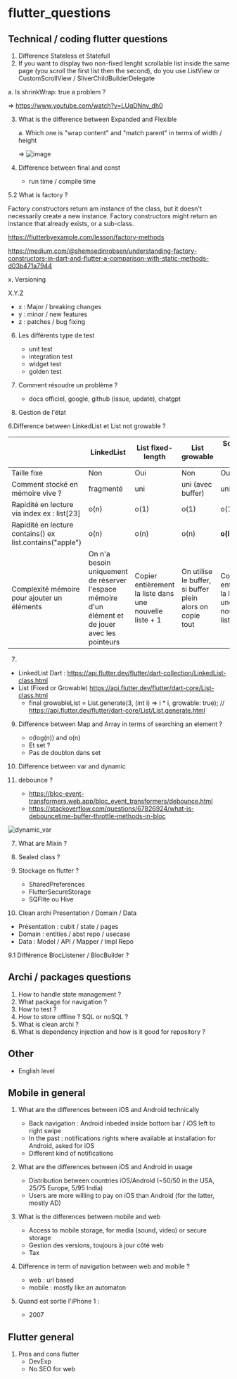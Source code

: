 # flutter_questions

## Technical / coding flutter questions 

1. Difference Stateless et Statefull
2.  If you want to display two non-fixed lenght scrollable list inside the same page (you scroll the first list then the second), do you use ListView or CustomScrollView / SliverChildBuilderDelegate
   
   a. Is shrinkWrap: true a problem ?
  
  => https://www.youtube.com/watch?v=LUqDNnv_dh0

3. What is the difference between Expanded and Flexible
   
   a. Which one is "wrap content" and "match parent" in terms of width / height

   => ![image](https://github.com/dleurs/flutter_questions/assets/58068925/d220e5d1-7f09-40aa-8349-0d018b5e396b)

5. Difference between final and const
   - run time / compile time
  
5.2 What is factory ?

Factory constructors return am instance of the class, but it doesn't necessarily create a new instance. Factory constructors might return an instance that already exists, or a sub-class.

https://flutterbyexample.com/lesson/factory-methods

https://medium.com/@shemsedinrobsen/understanding-factory-constructors-in-dart-and-flutter-a-comparison-with-static-methods-d03b471a7944

x. Versioning 

X.Y.Z
- x : Major / breaking changes
- y : minor / new features
- z : patches / bug fixing

6. Les différents type de test
   - unit test
   - integration test
   - widget test
   - golden test

  6. Comment résoudre un problème ?
     - docs officiel, google, github (issue, update), chatgpt

   7. Gestion de l'état
     
6.Difference between LinkedList et List not growable ?

|                                                          | LinkedList                                                                                         | List fixed-length                                        | List growable                                             | SortedList fixed-length                                  |
|----------------------------------------------------------|----------------------------------------------------------------------------------------------------|----------------------------------------------------------|-----------------------------------------------------------|----------------------------------------------------------|
| Taille fixe                                              | Non                                                                                                | Oui                                                      | Non                                                       | Oui                                                      |
| Comment stocké  en mémoire vive ?                        | fragmenté                                                                                          | uni                                                      | uni (avec buffer)                                         | uni                                                      |
| Rapidité en lecture via index  ex : list[23]             | o(n)                                                                                               | o(1)                                         | o(1)                                                      | o(1)                                                     |
| Rapidité en lecture contains() ex list.contains("apple") | o(n)                                                                                               | o(n)                                                     | o(n)                                                      | **o(log(n))**                                                |
| Complexité mémoire  pour ajouter un éléments             | On n'a besoin  uniquement de réserver l'espace mémoire d'un élément et de jouer avec les pointeurs | Copier entièrement la liste  dans une nouvelle liste + 1 | On utilise le buffer, si buffer plein alors on copie tout | Copier entièrement la liste  dans une nouvelle liste + 1 |


7.
- LinkedList Dart : https://api.flutter.dev/flutter/dart-collection/LinkedList-class.html
- List (Fixed or Growable) https://api.flutter.dev/flutter/dart-core/List-class.html
   - final growableList =
    List<int>.generate(3, (int i) => i * i, growable: true); // https://api.flutter.dev/flutter/dart-core/List/List.generate.html

9. Difference between Map and Array in terms of searching an element ?
   - o(log(n)) and o(n)
   - Et set ?
   -   Pas de doublon dans set


10. Difference between var and dynamic
11. debounce ?
    - https://bloc-event-transformers.web.app/bloc_event_transformers/debounce.html
    - https://stackoverflow.com/questions/67826924/what-is-debouncetime-buffer-throttle-methods-in-bloc
   
![dynamic_var](https://github.com/dleurs/flutter_questions/assets/58068925/00cdc679-ea48-43d2-bcd2-7c584d4b86c6)

   
7. What are Mixin ?
8. Sealed class ?
9. Stockage en flutter ?
    - SharedPreferences
    - FlutterSecureStorage
    - SQFlite ou Hive


11. Clean archi
      Presentation / Domain / Data
   - Présentation : cubit / state / pages
   - Domain : entities / abst repo / usecase
   - Data : Model / API / Mapper / Impl Repo

9.1 Différence BlocListener / BlocBuilder ?

## Archi / packages questions

1. How to handle state management ?
2. What package for navigation ?
3. How to test ?
4. How to store offline ? SQL or noSQL ?
5. What is clean archi ?
6. What is dependency injection and how is it good for repository ?


## Other
- English level

## Mobile in general

1. What are the differences between iOS and Android technically
   - Back navigation : Android inbeded inside bottom bar / iOS left to right swipe
   - In the past : notifications rights where available at installation for Android, asked for iOS
   - Different kind of notifications
  

2. What are the differences between iOS and Android in usage
   - Distribution between countries iOS/Android (~50/50 in the USA, 25/75 Europe, 5/95 India)
   - Users are more willing to pay on iOS than Android (for the latter, mostly AD)

3. What is the differences between mobile and web
   - Access to mobile storage, for media (sound, video) or secure storage
   - Gestion des versions, toujours à jour côté web
   - Tax
  
4. Difference in term of navigation between web and mobile ?
   - web : url based
   - mobile : mostly like an automaton

5. Quand est sortie l'iPhone 1 :
   - 2007
  

## Flutter general

1. Pros and cons flutter
   - DevExp
   - No SEO for web




